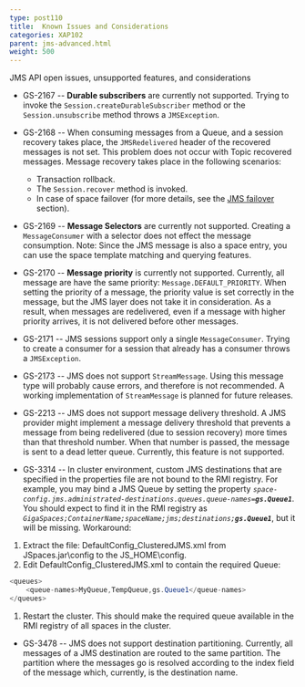 ```yaml
---
type: post110
title:  Known Issues and Considerations
categories: XAP102
parent: jms-advanced.html
weight: 500
---
```


JMS API open issues, unsupported features, and considerations



- GS-2167 -- **Durable subscribers** are currently not supported. Trying to invoke the `Session.createDurableSubscriber` method or the `Session.unsubscribe` method throws a `JMSException`.
- GS-2168 -- When consuming messages from a Queue, and a session recovery takes place, the `JMSRedelivered` header of the recovered messages is not set. This problem does not occur with Topic recovered messages.
Message recovery takes place in the following scenarios:
    - Transaction rollback.
    - The `Session.recover` method is invoked.
    - In case of space failover (for more details, see the [JMS failover](./jms-failover.html) section).

- GS-2169 -- **Message Selectors** are currently not supported. Creating a `MessageConsumer` with a selector does not effect the message consumption. Note: Since the JMS message is also a space entry, you can use the space template matching and querying features.
- GS-2170 -- **Message priority** is currently not supported. Currently, all message are have the same priority: `Message.DEFAULT_PRIORITY`. When setting the priority of a message, the priority value is set correctly in the message, but the JMS layer does not take it in consideration.
As a result, when messages are redelivered, even if a message with higher priority arrives, it is not delivered before other messages.

- GS-2171 -- JMS sessions support only a single `MessageConsumer`. Trying to create a consumer for a session that already has a consumer throws a `JMSException`.
- GS-2173 -- JMS does not support `StreamMessage`. Using this message type will probably cause errors, and therefore is not recommended. A working implementation of `StreamMessage` is planned for future releases.
- GS-2213 -- JMS does not support message delivery threshold. A JMS provider might implement a message delivery threshold that prevents a message from being redelivered (due to session recovery) more times than that threshold number. When that number is passed, the message is sent to a dead letter queue. Currently, this feature is not supported.
- GS-3314 -- In cluster environment, custom JMS destinations that are specified in the properties file are not bound to the RMI registry.
For example, you may bind a JMS Queue by setting the property _`space-config.jms.administrated-destinations.queues.queue-names=`_**_`gs.Queue1`_**. You should expect to find it in the RMI registry as _`GigaSpaces;ContainerName;spaceName;jms;destinations;`_**_`gs.Queue1`_**, but it will be missing.
Workaround:

1. Extract the file: DefaultConfig_ClusteredJMS.xml from JSpaces.jar\config to the JS_HOME\config.
1. Edit DefaultConfig_ClusteredJMS.xml to contain the required Queue:


```java
<queues>
    <queue-names>MyQueue,TempQueue,gs.Queue1</queue-names>
</queues>
```

1. Restart the cluster.
This should make the required queue available in the RMI registry of all spaces in the cluster.

- GS-3478 -- JMS does not support destination partitioning. Currently, all messages of a JMS destination are routed to the same partition. The partition where the messages go is resolved according to the index field of the message which, currently, is the destination name.
